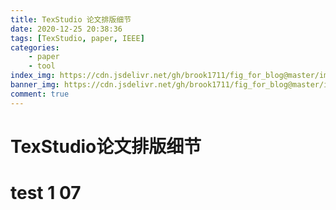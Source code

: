 ```yaml
---
title: TexStudio 论文排版细节
date: 2020-12-25 20:38:36
tags: [TexStudio, paper, IEEE]
categories:
    - paper
    - tool
index_img: https://cdn.jsdelivr.net/gh/brook1711/fig_for_blog@master/img/20201224203815.png
banner_img: https://cdn.jsdelivr.net/gh/brook1711/fig_for_blog@master/img/20201224203849.png
comment: true
---
```


# TexStudio论文排版细节
# test 1 07

